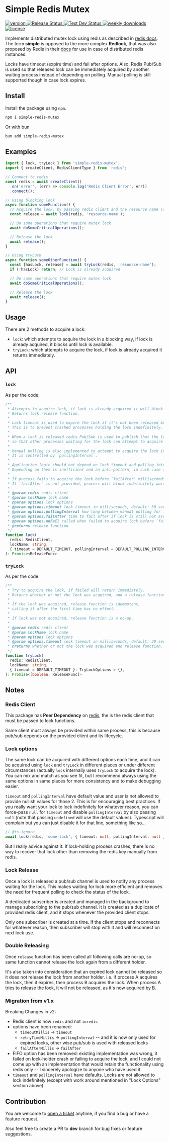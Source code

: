# Simple Redis Mutex

<p>
  <!-- NPM version badge -->
  <a href="https://www.npmjs.com/package/simple-redis-mutex">
    <img src="https://img.shields.io/npm/v/simple-redis-mutex" alt="version"/>
  </a>

  <!-- Github "Test Main" workflow status -->
  <a href="https://github.com/AmrSaber/simple-redis-mutex/actions">
    <img src="https://github.com/AmrSaber/simple-redis-mutex/workflows/Release/badge.svg?branch=master" alt="Release Status"/>
  </a>

  <!-- Github "Test Dev" workflow status -->
  <a href="https://github.com/AmrSaber/simple-redis-mutex/actions">
    <img src="https://github.com/AmrSaber/simple-redis-mutex/workflows/Test%20Dev/badge.svg?branch=dev" alt="Test Dev Status"/>
  </a>

  <!-- NPM weekly downloads -->
  <a href="https://www.npmjs.com/package/simple-redis-mutex">
    <img src="https://img.shields.io/npm/dw/simple-redis-mutex" alt="weekly downloads"/>
  </a>

  <!-- License -->
  <a href="https://github.com/AmrSaber/simple-redis-mutex/blob/master/LICENSE">
    <img src="https://img.shields.io/npm/l/simple-redis-mutex" alt="license"/>
  </a>
</p>

Implements distributed mutex lock using redis as described in [redis docs](https://redis.io/commands/set#patterns). The term **simple** is opposed to the more complex **Redlock**, that was also proposed by Redis in their [docs](https://redis.io/topics/distlock) for use in case of distributed redis instances.

Locks have timeout (expire time) and fail after options. Also, Redis Pub/Sub is used so that released lock can be immediately acquired by another waiting process instead of depending on polling. Manual polling is still supported though in case lock expires.

## Install

Install the package using `npm`.
```bash
npm i simple-redis-mutex
```

Or with bun
```bash
bun add simple-redis-mutex
```

## Examples

```js
import { lock, tryLock } from 'simple-redis-mutex';
import { createClient, RedisClientType } from 'redis';

// Connect to redis
const redis = await createClient()
  .on('error', (err) => console.log('Redis Client Error', err))
  .connect();

// Using blocking lock
async function someFunction() {
  // Acquire the lock, by passing redis client and the resource name (all settings are optional)
  const release = await lock(redis, 'resource-name');

  // Do some operations that require mutex lock
  await doSomeCriticalOperations();

  // Release the lock
  await release();
}

// Using tryLock
async function someOtherFunction() {
  const [hasLock, release] = await tryLock(redis, 'resource-name');
  if (!hasLock) return; // Lock is already acquired

  // Do some operations that require mutex lock
  await doSomeCriticalOperations();

  // Release the lock
  await release();
}
```

## Usage

There are 2 methods to acquire a lock:
- `lock`: which attempts to acquire the lock in a blocking way, if lock is already acquired, it blocks until lock is available.
- `tryLock`: which attempts to acquire the lock, if lock is already acquired it returns immediately.

## API

### `lock`
As per the code:
```typescript
/**
 * Attempts to acquire lock, if lock is already acquired it will block until it can acquire the lock.
 * Returns lock release function.
 *
 * Lock timeout is used to expire the lock if it's not been released before `timeout`.
 * This is to prevent crashed processes holding the lock indefinitely.
 *
 * When a lock is released redis Pub/Sub is used to publish that the lock has been released
 * so that other processes waiting for the lock can attempt to acquire it.
 *
 * Manual polling is also implemented to attempt to acquire the lock in case the holder crashed and did not release the lock.
 * It is controlled by `pollingInterval`.
 *
 * Application logic should not depend on lock timeout and polling interval. They are meant to be a safe net when things fail.
 * Depending on them is inefficient and an anti-pattern, in such case application logic should be revised and refactored.
 *
 * If process fails to acquire the lock before `failAfter` milliseconds, it will throw an error and call `onFail` if provided.
 * If `failAfter` is not provided, process will block indefinitely waiting for the lock to be released.
 *
 * @param redis redis client
 * @param lockName lock name
 * @param options lock options
 * @param options.timeout lock timeout in milliseconds, default: 30 seconds
 * @param options.pollingInterval how long between manual polling for lock status milliseconds, default: 10 seconds
 * @param options.failAfter time to fail after if lock is still not acquired milliseconds
 * @param options.onFail called when failed to acquire lock before `failAfter`
 * @returns release function
 */
function lock(
  redis: RedisClient,
  lockName: string,
  { timeout = DEFAULT_TIMEOUT, pollingInterval = DEFAULT_POLLING_INTERVAL, failAfter, onFail }: LockOptions = {},
): Promise<ReleaseFunc>
```

### `tryLock`
As per the code:
```typescript
/**
 * Try to acquire the lock, if failed will return immediately.
 * Returns whether or not the lock was acquired, and a release function.
 *
 * If the lock was acquired, release function is idempotent,
 * calling it after the first time has no effect.
 *
 * If lock was not acquired, release function is a no-op.
 *
 * @param redis redis client
 * @param lockName lock name
 * @param options lock options
 * @param options.timeout lock timeout in milliseconds, default: 30 seconds
 * @returns whether or not the lock was acquired and release function.
 */
function tryLock(
  redis: RedisClient,
  lockName: string,
  { timeout = DEFAULT_TIMEOUT }: TryLockOptions = {},
): Promise<[boolean, ReleaseFunc]> 
```

## Notes

### Redis Client
This package has **Peer Dependency** on [redis](https://www.npmjs.com/package/redis), the is the redis client that must be passed to lock functions.

Same client must always be provided within same process, this is because pub/sub depends on the provided client and its lifecycle.

### Lock options
The same lock can be acquired with different options each time, and it can be acquired using `lock` and `tryLock` in different places or under different circumstances (actually `lock` internally uses `tryLock` to acquire the lock). You can mix and match as you see fit, but I recommend always using the same options in same places for more consistency and to make debugging easier.

`timeout` and `pollingInterval` have default value and user is not allowed to provide nullish values for those 2. This is for encouraging best practices. If you really want your lock to lock indefinitely for whatever reason, you can force-pass `null` for `timeout` and disable `pollingInterval` by also passing `null` (note that passing `undefined` will use the default values). Typescript will complain but you can just disable it for that line, something like so...
```typescript
// @ts-ignore
await lock(redis, 'some-lock', { timeout: null, pollingInterval: null });
```
But I really advice against it. If lock-holding process crashes, there is no way to recover that lock other than removing the redis key manually from redis.

### Lock Release
Once a lock is released a pub/sub channel is used to notify any process waiting for the lock. This makes waiting for lock more efficient and removes the need for frequent polling to check the status of the lock.

A dedicated subscriber is created and managed in the background to manage subscribing to the pub/sub channel. It is created as a duplicate of provided redis client, and it stops whenever the provided client stops.

Only one subscriber is created at a time. If the client stops and reconnects for whatever reason, then subscriber will stop with it and will reconnect on next lock use.

### Double Releasing
Once `release` function has been called all following calls are no-op, so same function cannot release the lock again from a different holder.

It's also taken into consideration that an expired lock cannot be released so it does not release the lock from another holder. i.e. if process A acquires the lock, then it expires, then process B acquires the lock. When process A tries to release the lock, it will not be released, as it's now acquired by B.

### Migration from v1.x
Breaking Changes in v2:
- Redis client is now `redis` and not `ioredis`
- options have been renamed:
  - `timeoutMillis` -> `timeout`
  - `retryTimeMillis` -> `pollingInterval` -- and it is now only used for expired locks, other wise pub/sub is used with released locks
  - `failAfterMillis` -> `failAfter`
- FIFO option has been removed: existing implementation was wrong, it failed on lock-holder crash or failing to acquire the lock, and I could not come up with an implementation that would retain the functionality using redis only -- I sincerely apologize to anyone who have used it.
- `timeout` and `pollingInterval` have defaults. Locks are not allowed to lock indefinitely (except with work around mentioned in "Lock Options" section above).

## Contribution
You are welcome to [open a ticket](https://github.com/AmrSaber/simple-redis-mutex/issues) anytime, if you find a bug or have a feature request.

Also feel free to create a PR to **dev** branch for bug fixes or feature suggestions.
